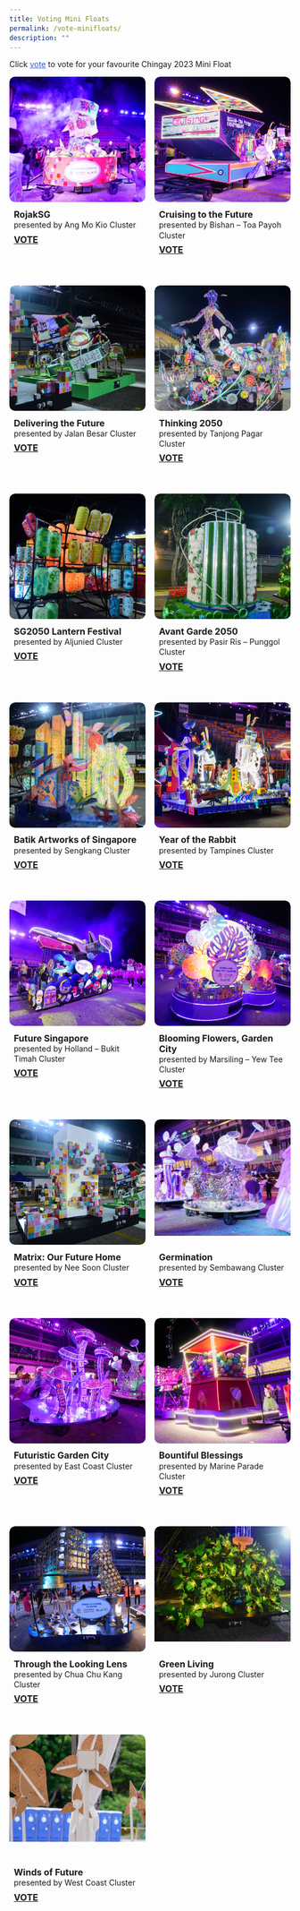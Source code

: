 ```yaml
---
title: Voting Mini Floats
permalink: /vote-minifloats/
description: ""
---
```

Click <span style="text-decoration:underline; color:#345bcc">vote</span> to vote for your favourite Chingay 2023  Mini Float

<div style="display: grid; grid-template-columns: repeat(auto-fit, minmax(228px, 1fr)); gap:1rem; padding:0px">

<div style="display: block; overflow:hidden; text-decoration: none;  max-width: 20rem;">
<div style="border-radius: 10px; min-height:14rem; max-height:14rem; overflow:hidden;"><img style="min-height:14rem; object-fit: cover; position:relative; top:rem;" src="/images/Chingay2023MiniFloats/AngMoKioCluster.jpeg"></div>
<div style="padding:.5rem; padding-top:.8rem; padding-bottom:2rem; text-align:left; line-height: 1.3em;"><span style= "font-size: 1rem; font-weight: bold;">RojakSG</span><br><span>presented by Ang Mo Kio Cluster</span><br><span style="line-height: 2em; font-size: 1rem; font-weight: bold;"><a href="https://form.gov.sg/63d339c40d26690011edf728?622f011a09260b0012490c8c=RojakSG" target="_blank">VOTE</a></span></div></div>

<div style="display: block; overflow:hidden; text-decoration: none;  max-width: 20rem; border-radius: 10px">
<div style="border-radius: 10px; min-height:14rem; max-height:14rem; overflow:hidden;"><img style="min-height:14rem; object-fit: cover; position:relative; top:rem;" src="/images/Chingay2023MiniFloats/Bishan-ToaPayohCluster.jpeg"></div>
<div style="padding:.5rem; padding-top:.8rem; padding-bottom:2rem; text-align:left; line-height: 1.3em;"><span style= "font-size: 1rem; font-weight: bold;">Cruising to the Future</span><br><span>presented by Bishan – Toa Payoh Cluster</span><br><span style="line-height: 2em; font-size: 1rem; font-weight: bold;"><a href="https://form.gov.sg/63d339c40d26690011edf728?622f011a09260b0012490c8c=Cruising%20to%20the%20Future" target="_blank">VOTE</a></span></div></div>
	
	
<div style="display: block; overflow:hidden; text-decoration: none;  max-width: 20rem; border-radius: 10px">
<div style="border-radius: 10px; min-height:14rem; max-height:14rem; overflow:hidden;"><img style="min-height:14rem; object-fit: cover; position:relative; top:rem;" src="/images/Chingay2023MiniFloats/Jalanbesar.jpeg"></div>
<div style="padding:.5rem; padding-top:.8rem; padding-bottom:2rem; text-align:left; line-height: 1.3em;"><span style= "font-size: 1rem; font-weight: bold;">Delivering the Future</span><br><span>presented by Jalan Besar Cluster</span><br><span style="line-height: 2em; font-size: 1rem; font-weight: bold;"><a href="https://form.gov.sg/63d339c40d26690011edf728?622f011a09260b0012490c8c=Delivering%20the%20Future" target="_blank">VOTE</a></span></div></div>
	
	
<div style="display: block; overflow:hidden; text-decoration: none;  max-width: 20rem; border-radius: 10px">
<div style="border-radius: 10px; min-height:14rem; max-height:14rem; overflow:hidden;"><img style="min-height:14rem; object-fit: cover; position:relative; top:rem;" src="/images/Chingay2023MiniFloats/TanjongPagarCluster.jpg"></div>
<div style="padding:.5rem; padding-top:.8rem; padding-bottom:2rem; text-align:left; line-height: 1.3em;"><span style= "font-size: 1rem; font-weight: bold;">Thinking 2050</span><br><span>presented by Tanjong Pagar Cluster</span><br><span style="line-height: 2em; font-size: 1rem; font-weight: bold;"><a href="https://form.gov.sg/63d339c40d26690011edf728?622f011a09260b0012490c8c=Thinking%202050" target="_blank">VOTE</a></span></div></div>
	

	
<div style="display: block; overflow:hidden; text-decoration: none;  max-width: 20rem; border-radius: 10px">
<div style="border-radius: 10px; min-height:14rem; max-height:14rem; overflow:hidden;"><img style="min-height:14rem; object-fit: cover; position:relative; top:-5rem;" src="/images/Chingay2023MiniFloats/Aljuniedcluster.jpg"></div>
<div style="padding:.5rem; padding-top:.8rem; padding-bottom:2rem; text-align:left; line-height: 1.3em;"><span style= "font-size: 1rem; font-weight: bold;">SG2050 Lantern Festival</span><br><span>presented by Aljunied Cluster</span><br><span style="line-height: 2em; font-size: 1rem; font-weight: bold;"><a href="https://form.gov.sg/63d339c40d26690011edf728?622f011a09260b0012490c8c=SG2050%20Lantern%20Festival" target="_blank">VOTE</a></span></div></div>
	
	
<div style="display: block; overflow:hidden; text-decoration: none;  max-width: 20rem; border-radius: 10px">
<div style="border-radius: 10px; min-height:14rem; max-height:14rem; overflow:hidden;"><img style="min-height:14rem; object-fit: cover; position:relative; top:-6rem;" src="/images/Chingay2023MiniFloats/Pasir-RisPunggolCluster.jpg"></div>
<div style="padding:.5rem; padding-top:.8rem; padding-bottom:2rem; text-align:left; line-height: 1.3em;"><span style= "font-size: 1rem; font-weight: bold;">Avant Garde 2050</span><br><span>presented by Pasir Ris – Punggol Cluster</span><br><span style="line-height: 2em; font-size: 1rem; font-weight: bold;"><a href="https://form.gov.sg/63d339c40d26690011edf728?622f011a09260b0012490c8c=Avant%20Garde%202050" target="_blank">VOTE</a></span></div></div>
	
	
	
<div style="display: block; overflow:hidden; text-decoration: none;  max-width: 20rem; border-radius: 10px">
<div style="border-radius: 10px; min-height:14rem; max-height:14rem; overflow:hidden;"><img style="min-height:14rem; object-fit: cover; position:relative; top:-6rem;" src="/images/Chingay2023MiniFloats/SengkangCluster.jpeg"></div>
<div style="padding:.5rem; padding-top:.8rem; padding-bottom:2rem; text-align:left; line-height: 1.3em;"><span style= "font-size: 1rem; font-weight: bold;">Batik Artworks of Singapore</span><br><span>presented by Sengkang Cluster</span><br><span style="line-height: 2em; font-size: 1rem; font-weight: bold;"><a href="https://form.gov.sg/63d339c40d26690011edf728?622f011a09260b0012490c8c=Batik%20Artworks%20of%20Singapore" target="_blank">VOTE</a></span></div></div>

	
	
<div style="display: block; overflow:hidden; text-decoration: none;  max-width: 20rem; border-radius: 10px">
<div style="border-radius: 10px; min-height:14rem; max-height:14rem; overflow:hidden;"><img style="min-height:14rem; object-fit: cover; position:relative; top:rem;" src="/images/Chingay2023MiniFloats/TampinesCluster.jpeg"></div>
<div style="padding:.5rem; padding-top:.8rem; padding-bottom:2rem; text-align:left; line-height: 1.3em;"><span style= "font-size: 1rem; font-weight: bold;">Year of the Rabbit</span><br><span>presented by Tampines Cluster</span><br><span style="line-height: 2em; font-size: 1rem; font-weight: bold;"><a href="https://form.gov.sg/63d339c40d26690011edf728?622f011a09260b0012490c8c=Year%20of%20the%20Rabbit" target="_blank">VOTE</a></span></div></div>

	
<div style="display: block; overflow:hidden; text-decoration: none;  max-width: 20rem; border-radius: 10px">
<div style="border-radius: 10px; min-height:14rem; max-height:14rem; overflow:hidden;"><img style="min-height:14rem; object-fit: cover; position:relative; top:;" src="/images/Chingay2023MiniFloats/HBTMiniFloat.jpg"></div>
<div style="padding:.5rem; padding-top:.8rem; padding-bottom:2rem; text-align:left; line-height: 1.3em;"><span style= "font-size: 1rem; font-weight: bold;">Future Singapore</span><br><span>presented by Holland – Bukit Timah Cluster</span><br><span style="line-height: 2em; font-size: 1rem; font-weight: bold;"><a href="https://form.gov.sg/63d339c40d26690011edf728?622f011a09260b0012490c8c=Future%20Singapore" target="_blank">VOTE</a></span></div></div>

	
<div style="display: block; overflow:hidden; text-decoration: none;  max-width: 20rem; border-radius: 10px">
<div style="border-radius: 10px; min-height:14rem; max-height:14rem; overflow:hidden;"><img style="min-height:14rem; object-fit: cover; position:relative; top:;" src="/images/Chingay2023MiniFloats/Marsiling-Yew Tee Cluster.jpeg"></div>
<div style="padding:.5rem; padding-top:.8rem; padding-bottom:2rem; text-align:left; line-height: 1.3em;"><span style= "font-size: 1rem; font-weight: bold;">Blooming Flowers, Garden City</span><br><span>presented by Marsiling – Yew Tee Cluster</span><br><span style="line-height: 2em; font-size: 1rem; font-weight: bold;"><a href="https://form.gov.sg/63d339c40d26690011edf728?622f011a09260b0012490c8c=Blooming%20Flowers,%20Garden%20City" target="_blank">VOTE</a></span></div></div>
	

<div style="display: block; overflow:hidden; text-decoration: none;  max-width: 20rem; border-radius: 10px">
<div style="border-radius: 10px; min-height:14rem; max-height:14rem; overflow:hidden;"><img style="min-height:14rem; object-fit: cover; position:relative; top:rem;" src="/images/Chingay2023MiniFloats/NeeSoonCluster.jpeg"></div>
<div style="padding:.5rem; padding-top:.8rem; padding-bottom:2rem; text-align:left; line-height: 1.3em;"><span style= "font-size: 1rem; font-weight: bold;">Matrix: Our Future Home</span><br><span>presented by Nee Soon Cluster</span><br><span style="line-height: 2em; font-size: 1rem; font-weight: bold;"><a href="https://form.gov.sg/63d339c40d26690011edf728?622f011a09260b0012490c8c=Matrix:%20Our%20Future%20Home" target="_blank">VOTE</a></span></div></div>

<div style="display: block; overflow:hidden; text-decoration: none;  max-width: 20rem; border-radius: 10px">
<div style="border-radius: 10px; min-height:14rem; max-height:14rem; overflow:hidden;"><img style="min-height:14rem; object-fit: cover; position:relative; top:-1rem" src="/images/Chingay2023MiniFloats/SembawangCluster.jpeg"></div>
<div style="padding:.5rem; padding-top:.8rem; padding-bottom:2rem; text-align:left; line-height: 1.3em;"><span style= "font-size: 1rem; font-weight: bold;">Germination</span><br><span>presented by Sembawang Cluster</span><br><span style="line-height: 2em; font-size: 1rem; font-weight: bold;"><a href="https://form.gov.sg/63d339c40d26690011edf728?622f011a09260b0012490c8c=Germination" target="_blank">VOTE</a></span></div></div>


	
<div style="display: block; overflow:hidden; text-decoration: none;  max-width: 20rem; border-radius: 10px">
<div style="border-radius: 10px; min-height:14rem; max-height:14rem; overflow:hidden;"><img style="min-height:14rem; object-fit: cover; position:relative; top:rem;" src="/images/Chingay2023MiniFloats/EastCoastCluster.jpeg"></div>
<div style="padding:.5rem; padding-top:.8rem; padding-bottom:2rem; text-align:left; line-height: 1.3em;"><span style= "font-size: 1rem; font-weight: bold;">Futuristic Garden City</span><br><span>presented by East Coast Cluster</span><br><span style="line-height: 2em; font-size: 1rem; font-weight: bold;"><a href="https://form.gov.sg/63d339c40d26690011edf728?622f011a09260b0012490c8c=Futuristic%20Garden%20City" target="_blank">VOTE</a></span></div></div>

	
<div style="display: block; overflow:hidden; text-decoration: none;  max-width: 20rem; border-radius: 10px">
<div style="border-radius: 10px; min-height:14rem; max-height:14rem; overflow:hidden;"><img style="min-height:14rem; object-fit: cover; position:relative; top:rem;" src="/images/Chingay2023MiniFloats/MarineParadeCluster.jpeg"></div>
<div style="padding:.5rem; padding-top:.8rem; padding-bottom:2rem; text-align:left; line-height: 1.3em;"><span style= "font-size: 1rem; font-weight: bold;">Bountiful Blessings</span><br><span>presented by Marine Parade Cluster</span><br><span style="line-height: 2em; font-size: 1rem; font-weight: bold;"><a href="https://form.gov.sg/63d339c40d26690011edf728?622f011a09260b0012490c8c=Bountiful%20Blessings" target="_blank">VOTE</a></span></div></div>
	
<div style="display: block; overflow:hidden; text-decoration: none;  max-width: 20rem; border-radius: 10px">
<div style="border-radius: 10px; min-height:14rem; max-height:14rem; overflow:hidden;"><img style="min-height:14rem; object-fit: cover; position:relative; top:rem;" src="/images/Chingay2023MiniFloats/CCK.jpeg"></div>
<div style="padding:.5rem; padding-top:.8rem; padding-bottom:2rem; text-align:left; line-height: 1.3em;"><span style= "font-size: 1rem; font-weight: bold;">Through the Looking Lens</span><br><span>presented by Chua Chu Kang Cluster</span><br><span style="line-height: 2em; font-size: 1rem; font-weight: bold;"><a href="https://form.gov.sg/63d339c40d26690011edf728?622f011a09260b0012490c8c=Through%20the%20Looking%20Lens" target="_blank">VOTE</a></span></div></div>
	
	
	
<div style="display: block; overflow:hidden; text-decoration: none;  max-width: 20rem; border-radius: 10px">
<div style="border-radius: 10px; min-height:14rem; max-height:14rem; overflow:hidden;"><img style="min-height:14rem; object-fit: cover; position:relative; top:-4rem;" src="/images/Chingay2023MiniFloats/Jurongcluster.jpg"></div>
<div style="padding:.5rem; padding-top:.8rem; padding-bottom:2rem; text-align:left; line-height: 1.3em;"><span style= "font-size: 1rem; font-weight: bold;">Green Living</span><br><span>presented by Jurong Cluster</span><br><span style="line-height: 2em; font-size: 1rem; font-weight: bold;"><a href="https://form.gov.sg/63d339c40d26690011edf728?622f011a09260b0012490c8c=Green%20Living" target="_blank">VOTE</a></span></div></div>

	
<div style="display: block; overflow:hidden; text-decoration: none;  max-width: 20rem; border-radius: 10px">
<div style="border-radius: 10px; min-height:14rem; max-height:14rem; overflow:hidden;"><img style="min-height:14rem; object-fit: cover; position:relative; top:-2rem;" src="/images/Chingay2023MiniFloats/WindsofFuture-2.jpg"></div>
<div style="padding:.5rem; padding-top:.8rem; padding-bottom:2rem; text-align:left; line-height: 1.3em;"><span style= "font-size: 1rem; font-weight: bold;">Winds of Future</span><br><span>presented by West Coast Cluster</span><br><span style="line-height: 2em; font-size: 1rem; font-weight: bold;"><a href="https://form.gov.sg/63d339c40d26690011edf728?622f011a09260b0012490c8c=Winds%20of%20Future" target="_blank">VOTE</a></span></div></div>
	
	
	
	
	
</div>